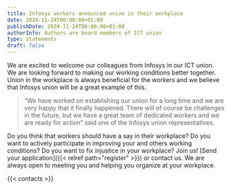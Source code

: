 ```yaml
---
title: Infosys workers announced union in their workplace
date: 2024-11-24T00:00:00+01:00
publishDate: 2024-11-24T00:00:00+01:00
authorInfo: Authors are board members of ICT union
type: statements
draft: false
---
```


We are excited to welcome our colleagues from Infosys in our ICT union. We are looking forward to making our working conditions better together. Union in the workplace is always beneficial for the workers and we believe that Infosys union will be a great example of this.

> “We have worked on establishing our union for a long time and we are very happy that it finally happened. There will of course be challenges in the future, but we have a great team of dedicated workers and we are ready for action" said one of the Infosys union representatives.

Do you think that workers should have a say in their workplace? Do you want to actively participate in improving your and others working conditions? Do you want to fix injustice in your workplace? Join us! [Send your application]({{< relref path="register" >}}) or contact us. We are always open to meeting you and helping you organize at your workplace.

{{< contacts >}}
